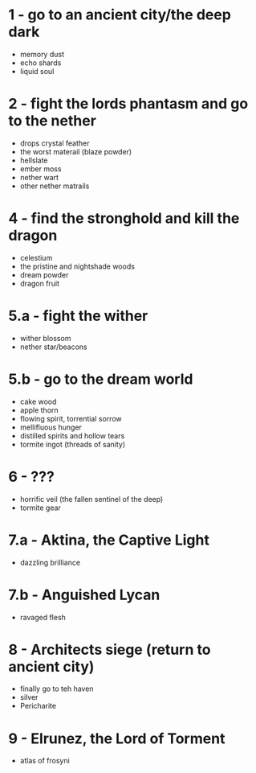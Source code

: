 # 1 - go to an ancient city/the deep dark
- memory dust
- echo shards
- liquid soul

# 2 - fight the lords phantasm and go to the nether
- drops crystal feather
- the worst materail (blaze powder)
- hellslate
- ember moss
- nether wart
- other nether matrails

# 4 - find the stronghold and kill the dragon
- celestium
- the pristine and nightshade woods
- dream powder
- dragon fruit

# 5.a - fight the wither
- wither blossom
- nether star/beacons

# 5.b - go to the dream world
- cake wood
- apple thorn
- flowing spirit, torrential sorrow
- mellifluous hunger
- distilled spirits and hollow tears
- tormite ingot (threads of sanity)

# 6 - ???
- horrific veil (the fallen sentinel of the deep)
- tormite gear

# 7.a - Aktina, the Captive Light
- dazzling brilliance

# 7.b - Anguished Lycan
- ravaged flesh

# 8 - Architects siege (return to ancient city) 
- finally go to teh haven
- silver
- Pericharite

# 9 - Elrunez, the Lord of Torment
- atlas of frosyni